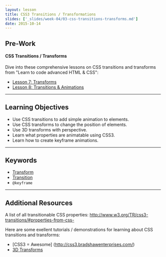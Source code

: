 ```yaml
---
layout: lesson
title: CSS3 Transitions / Transformations
slides: ['_slides/week-04/03-css-transitions-transforms.md']
date: 2015-10-14
---
```


## Pre-Work

#### CSS Transitions / Transforms
Dive into these comprehensive lessons on CSS transitions and transforms from "Learn to code advanced HTML & CSS":

- [Lesson 7: Transforms](http://learn.shayhowe.com/advanced-html-css/css-transforms/)
- [Lesson 8: Transitions & Animations](http://learn.shayhowe.com/advanced-html-css/transitions-animations/)

---

## Learning Objectives

- Use CSS transitions to add simple animation to elements.
- Use CSS transforms to change the position of elements.
- Use 3D transforms with perspective.
- Learn what properties are animatable using CSS3.
- Learn how to create keyframe animations.

---

## Keywords
- [Transform](https://developer.mozilla.org/en-US/docs/Web/CSS/transform)
- [Transition](https://developer.mozilla.org/en-US/docs/Web/CSS/transition)
- `@keyframe`

---

## Additional Resources

A list of all transitionable CSS properties:
http://www.w3.org/TR/css3-transitions/#properties-from-css-

Here are some exellent tutorials / demonstrations for learning about CSS transitions and transforms:

- [CSS3 = Awesome] (http://css3.bradshawenterprises.com/)
- [3D Transforms](https://desandro.github.io/3dtransforms/)
